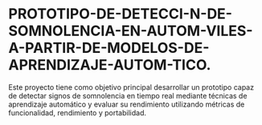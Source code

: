# PROTOTIPO-DE-DETECCI-N-DE-SOMNOLENCIA-EN-AUTOM-VILES-A-PARTIR-DE-MODELOS-DE-APRENDIZAJE-AUTOM-TICO.
Este proyecto tiene como objetivo principal desarrollar un prototipo capaz de detectar signos de somnolencia en tiempo real mediante técnicas de aprendizaje automático y evaluar su rendimiento utilizando métricas de funcionalidad, rendimiento y portabilidad. 
